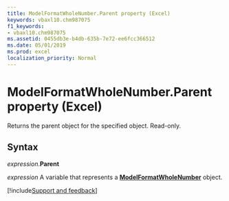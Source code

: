 ```yaml
---
title: ModelFormatWholeNumber.Parent property (Excel)
keywords: vbaxl10.chm987075
f1_keywords:
- vbaxl10.chm987075
ms.assetid: 0455db3e-b4db-635b-7e72-ee6fcc366512
ms.date: 05/01/2019
ms.prod: excel
localization_priority: Normal
---
```



# ModelFormatWholeNumber.Parent property (Excel)

Returns the parent object for the specified object. Read-only.


## Syntax

_expression_.**Parent**

_expression_ A variable that represents a **[ModelFormatWholeNumber](Excel.modelformatwholenumber.md)** object.




[!include[Support and feedback](~/includes/feedback-boilerplate.md)]